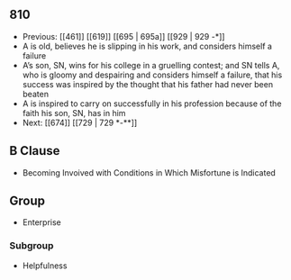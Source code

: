 ## 810
- Previous: [[461]] [[619]] [[695 | 695a]] [[929 | 929 -*]] 
- A is old, believes he is slipping in his work, and considers himself a failure
- A’s son, SN, wins for his college in a gruelling contest; and SN tells A, who is gloomy and despairing and considers himself a failure, that his success was inspired by the thought that his father had never been beaten
- A is inspired to carry on successfully in his profession because of the faith his son, SN, has in him
- Next: [[674]] [[729 | 729 *-**]] 

## B Clause
- Becoming Invoived with Conditions in Which Misfortune is Indicated

## Group
- Enterprise

### Subgroup
- Helpfulness

